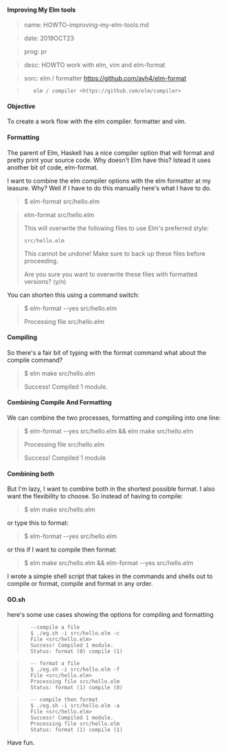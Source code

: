 #### Improving My Elm tools


>  name: HOWTO-improving-my-elm-tools.md

>  date: 2019OCT23

>  prog: pr

>  desc: HOWTO work with elm, vim and elm-format

>  sorc: elm / formatter <https://github.com/avh4/elm-format>

>        elm / compiler <https://github.com/elm/compiler>

#### Objective

To create a work flow with the elm compiler. formatter and vim.


#### Formatting

The parent of Elm, Haskell has a nice compiler option that will format and 
pretty print your source code. Why doesn't Elm have this? Istead it uses
another bit of code, elm-format.

I want to combine the elm compiler options with the elm formatter at my leasure.
Why? Well if I have to do this manually here's what I have to do.

> $ elm-format src/hello.elm

>  elm-format src/hello.elm
> 
>  This will overwrite the following files to use Elm's preferred style:
>
>     src/hello.elm
>
>  This cannot be undone! Make sure to back up these files before proceeding.
>
>  Are you sure you want to overwrite these files with formatted versions? (y/n)

You can shorten this using a command switch:

> $ elm-format --yes src/hello.elm
> 
> Processing file src/hello.elm
>


#### Compiling

So there's a fair bit of typing with the format command what about the compile command?

> $ elm make src/hello.elm
>
> Success! Compiled 1 module. 

#### Combining Compile And Formatting

We can combine the two processes, formatting and compiling into one line:

> $ elm-format --yes src/hello.elm && elm make src/hello.elm
>
> Processing file src/hello.elm
>
> Success! Compiled 1 module


#### Combining both

But I'm lazy, I want to combine both in the shortest possible format. I also want the flexibility to 
choose. So instead of having to compile:

> $ elm make src/hello.elm

or type this to format:

> $ elm-format --yes src/hello.elm

or this if I want to compile then format:

> $ elm make src/hello.elm && elm-format --yes src/hello.elm

I wrote a simple shell script that takes in the commands and shells out to 
compile or format, compile and format in any order.

#### GO.sh

here's some use cases showing the options for compiling and formatting

>       --compile a file
>       $ ./eg.sh -i src/hello.elm -c
>       File <src/hello.elm>
>       Success! Compiled 1 module.                                          
>       Status: format (0) compile (1)

>       -- format a file
>       $ ./eg.sh -i src/hello.elm -f
>       File <src/hello.elm>
>       Processing file src/hello.elm
>       Status: format (1) compile (0)

>       -- compile then format
>       $ ./eg.sh -i src/hello.elm -a
>       File <src/hello.elm>
>       Success! Compiled 1 module.                                          
>       Processing file src/hello.elm
>       Status: format (1) compile (1)

Have fun.




